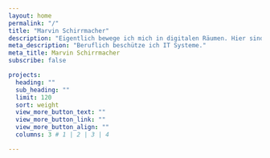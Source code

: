 ```yaml
---
layout: home
permalink: "/"
title: "Marvin Schirrmacher"
description: "Eigentlich bewege ich mich in digitalen Räumen. Hier sind ein paar Ausbrüche zu sehen."
meta_description: "Beruflich beschütze ich IT Systeme."
meta_title: Marvin Schirrmacher
subscribe: false

projects:
  heading: ""
  sub_heading: ""
  limit: 120
  sort: weight
  view_more_button_text: ""
  view_more_button_link: ""
  view_more_button_align: ""
  columns: 3 # 1 | 2 | 3 | 4

---
```

